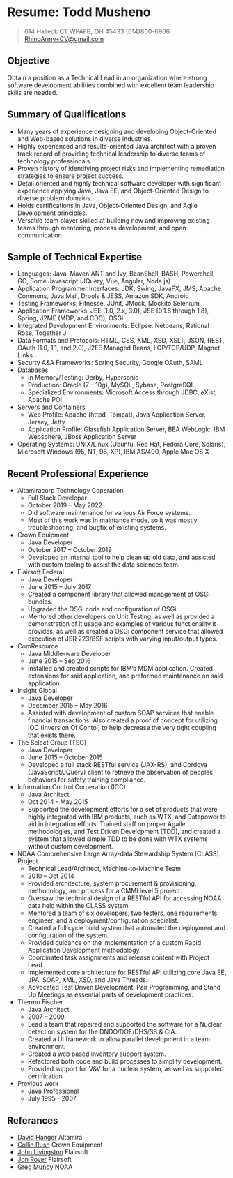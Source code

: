 # Resume: Todd Musheno
> 614 Halleck CT
> WPAFB, OH 45433
> (614)800-6966
> RhinoArmy+CV@gmail.com

## Objective
Obtain a position as a Technical Lead in an organization where strong software development abilities combined with excellent team leadership skills are needed.

## Summary of Qualifications
* Many years of experience designing and developing Object-Oriented and Web-based solutions in diverse industries.
* Highly experienced and results-oriented Java architect with a proven track record of providing technical leadership to diverse teams of technology professionals.
* Proven history of identifying project risks and implementing remediation strategies to ensure project success.
* Detail oriented and highly technical software developer with significant experience applying Java, Java EE, and Object-Oriented Design to diverse problem domains.
* Holds certifications in Java, Object-Oriented Design, and Agile Development principles.
* Versatile team player skilled at building new and improving existing teams through mentoring, process development, and open communication.

## Sample of Technical Expertise
* Languages: Java, Maven ANT and Ivy, BeanShell, BASH, Powershell, GO, Some Javascript (JQuery, Vue, Angular, Node.js)
* Application Programmer Interfaces: JDK, Swing, JavaFX, JMS, Apache Commons, Java Mail, Drools & JESS, Amazon SDK, Android
* Testing Frameworks: Fitnesse, JUnit, JMock, Mockito Selenium
* Application Frameworks: JEE (1.0, 2.x, 3.0), JSE (0.1.8 through 1.8), Spring, J2ME (MDP, and CDC), OSGi
* Integrated Development Environments: Eclipse. Netbeans, Rational Rose, Together J
* Data Formats and Protocols: HTML, CSS, XML, XSD, XSLT, JSON, REST, OAuth (1.0, 1.1, and 2.0), J2EE Managed Beans, IIOP/TCP/UDP, Magnet Links
* Securty A&A Frameworks: Spring Security, Google OAuth, SAML
* Databases
  * In Memory/Testing: Derby, Hypersonic
  * Production: Oracle (7 – 10g), MySQL, Sybase, PostgreSQL
  * Specialized Environments: Microsoft Access through JDBC, eXist, Apache POI
* Servers and Containers
  * Web Profile: Apache (httpd, Tomcat), Java Application Server, Jersey, Jetty
  * Application Profile: Glassfish Application Server, BEA WebLogic, IBM Websphere, JBoss Application Server
* Operating Systems: UNIX/Linux (Ubuntu, Red Hat, Fedora Core, Solaris), Microsoft Windows (95, NT, 98, XP), IBM AS/400, Apple Mac OS X

## Recent Professional Experience
* Altamiracorp Technology Coperation
  * Full Stack Developer
  * October 2019 – May 2022
  * Did software maintenance for various Air Force systems.
  * Most of this work was in maintance mode, so it was mostly troubleshooting, and bugfix of existing systems.
* Crown Equipment
  * Java Developer
  * October 2017 – October 2019
  * Developed an internal tool to help clean up old data, and assisted with custom tooling to assist the data sciences team.
* Flairsoft Federal
  * Java Developer
  * June 2015 – July 2017
  * Created a component library that allowed management of OSGi bundles.
  * Upgraded the OSGi code and configuration of OSGi.
  * Mentored other developers on Unit Testing, as well as provided a demonstration of it usage and examples of various functionality it provides, as well as created a OSGi component service that allowed execution of JSR 223/BSF scripts with varying input/output types.
* ComResource
  * Java Middle-ware Developer
  * June 2015 – Sep 2016
  * Installed and created scripts for IBM’s MDM application. Created extensions for said application, and preformed maintenance on said application.
* Insight Global
  * Java Developer
  * December 2015 – May 2016
  * Assisted with development of custom SOAP services that enable financial transactions. Also created a proof of concept for utilizing IOC (Inversion Of Contol) to help decrease the very tight coupling that exists there.
* The Select Group (TSG)
  * Java Developer
  * June 2015 – October 2015
  * Developed a full stack RESTful service (JAX-RS), and Cordova (JavaScript/JQuery) client to retrieve the observation of peoples behaviors for safety training compliance.
* Information Control Corperation (ICC)
  * Java Architect
  * Oct 2014 – May 2015
  * Supported the development efforts for a set of products that were highly integrated with IBM products, such as WTX, and Datapower to aid in integration efforts. Trained staff on proper Agaile methodologies, and Test Driven Development (TDD), and created a system that allowed simple TDD to be done with WTX systems without custom development.
* NOAA Comprehensive Large Array-data Stewardship System (CLASS) Project
  * Technical Lead/Architect, Machine-to-Machine Team
  * 2010 – Oct 2014
  * Provided architecture, system procurement & provisioning, methodology, and process for a CMMI level 5 project.
  * Oversaw the technical design of a RESTful API for accessing NOAA data held within the CLASS system.
  * Mentored a team of six developers, two testers, one requirements engineer, and a deployment/configuration specialist.
  * Created a full cycle build system that automated the deployment and configuration of the system.
  * Provided guidance on the implementation of a custom Rapid Application Development methodology.
  * Coordinated task assignments and release content with Project Lead.
  * Implemented core architecture for RESTful API utilizing core Java EE, JPA, SOAP, XML, XSD, and Java Threads.
  * Advocated Test Driven Development, Pair Programming, and Stand Up Meetings as essential parts of development practices.
* Thermo Fischer
  * Java Architect
  * 2007 – 2009
  * Lead a team that repaired and supported the software for a Nuclear detection system for the DNDO/DOE/DHS/SS & CIA.
  * Created a UI framework to allow parallel development in a team environment.
  * Created a web based inventory support system.
  * Refactored both code and build processes to simplify development.
  * Provided support for V&V for a nuclear system, as well as supported certification.
* Previous work
  * Java Professional
  * July 1995 - 2007

## Referances
* [David Hanger](mailto:hangerdr@gmail.com) Altamira
* [Collin Rush](mailto:collin.rush@crown.com) Crown Equipment
* [John Livingston](mailto:livingjw@earthlink.net) Flairsoft
* [Jon Royer](mailto:jonathan.royer@flairsoft.net) Flairsoft
* [Greg Mundy](mailto:gregmundy@gmail.com) NOAA
